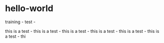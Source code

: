 # hello-world
training - test -

this is a test - this is a test - this is a test - this is a test - this is a test - this is a test - thi

